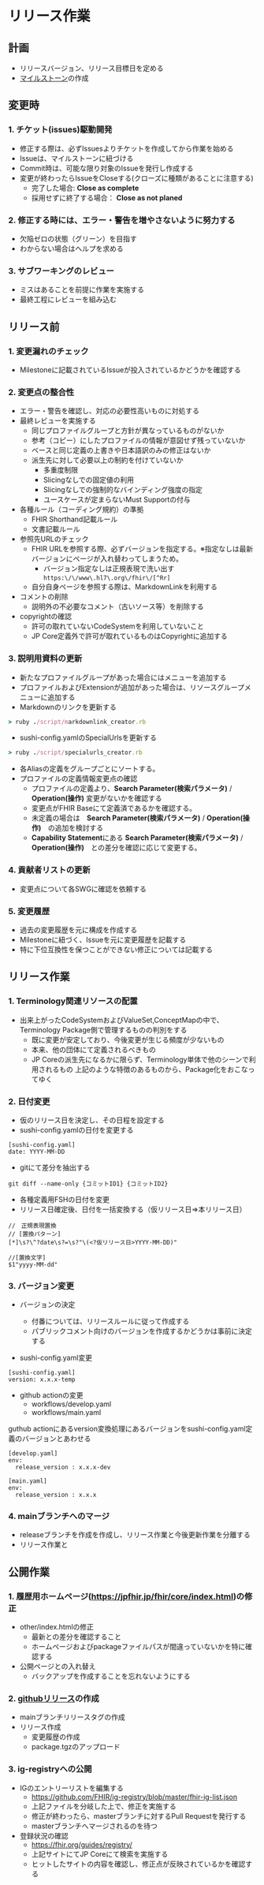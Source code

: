 # リリース作業

## 計画
* リリースバージョン、リリース目標日を定める
* [マイルストーン](../../../milestones)の作成


## 変更時
### 1. チケット(issues)駆動開発
* 修正する際は、必ずIssuesよりチケットを作成してから作業を始める
* Issueは、マイルストーンに紐づける
* Commit時は、可能な限り対象のIssueを発行し作成する
* 変更が終わったらIssueをCloseする(クローズに種類があることに注意する)
  * 完了した場合: **Close as complete**
  * 採用せずに終了する場合： **Close as not planed**
### 2. 修正する時には、エラー・警告を増やさないように努力する
* 欠陥ゼロの状態（グリーン）を目指す
* わからない場合はヘルプを求める
### 3. サブワーキングのレビュー
* ミスはあることを前提に作業を実施する
* 最終工程にレビューを組み込む

## リリース前
### 1. 変更漏れのチェック
* Milestoneに記載されているIssueが投入されているかどうかを確認する
### 2. 変更点の整合性
* エラー・警告を確認し、対応の必要性高いものに対処する
* 最終レビューを実施する
  * 同じプロファイルグループと方針が異なっているものがないか
  * 参考（コピー）にしたプロファイルの情報が意図せず残っていないか
  * ベースと同じ定義の上書きや日本語訳のみの修正はないか
  * 派生先に対して必要以上の制約を付けていないか
    * 多重度制限
    * Slicingなしでの固定値の利用
    * Slicingなしでの強制的なバインディング強度の指定
    * ユースケースが定まらないMust Supportの付与
* 各種ルール（コーディング規約）の準拠
  * FHIR Shorthand記載ルール
  * 文書記載ルール
* 参照先URLのチェック
  * FHIR URLを参照する際、必ずバージョンを指定する。※指定なしは最新バージョンにページが入れ替わってしまうため。
    * バージョン指定なしは正規表現で洗い出す  ```https:\/\/www\.hl7\.org\/fhir\/[^Rr]```
  * 自分自身ページを参照する際は、MarkdownLinkを利用する
* コメントの削除
  * 説明外の不必要なコメント（古いソース等）を削除する
* copyrightの確認
  * 許可の取れていないCodeSystemを利用していないこと
  * JP Core定義外で許可が取れているものはCopyrightに追加する
### 3. 説明用資料の更新
* 新たなプロファイルグループがあった場合にはメニューを追加する
* プロファイルおよびExtensionが追加があった場合は、リソースグループメニューに追加する
* Markdownのリンクを更新する
```ruby
> ruby ./script/markdownlink_creator.rb
```
* sushi-config.yamlのSpecialUrlsを更新する
```ruby
> ruby ./script/specialurls_creator.rb
```
* 各Aliasの定義をグループごとにソートする。
* プロファイルの定義情報変更点の確認
  * プロファイルの定義より、**Search Parameter(検索パラメータ)** / **Operation(操作)** 変更がないかを確認する
  * 変更点がFHIR Baseにて定義済であるかを確認する。
  * 未定義の場合は　**Search Parameter(検索パラメータ)** / **Operation(操作)**　の追加を検討する
  * **Capability Statement**にある **Search Parameter(検索パラメータ)** / **Operation(操作)**　との差分を確認に応じて変更する。
### 4. 貢献者リストの更新
* 変更点について各SWGに確認を依頼する
### 5. 変更履歴
* 過去の変更履歴を元に構成を作成する
* Milestoneに紐づく、Issueを元に変更履歴を記載する
* 特に下位互換性を保つことができない修正については記載する


## リリース作業
### 1. Terminology関連リソースの配置
* 出来上がったCodeSystemおよびValueSet,ConceptMapの中で、Terminology Package側で管理するものの判別をする
  * 既に変更が安定しており、今後変更が生じる頻度が少ないもの
  * 本来、他の団体にて定義されるべきもの
  * JP Coreの派生先になるかに限らず、Terminology単体で他のシーンで利用されるもの
上記のような特徴のあるものから、Package化をおこなってゆく

### 2. 日付変更
* 仮のリリース日を決定し、その日程を設定する
* sushi-config.yamlの日付を変更する
```
[sushi-config.yaml]
date: YYYY-MM-DD
```
* gitにて差分を抽出する 
```
git diff --name-only {コミットID1} {コミットID2}
```
* 各種定義用FSHの日付を変更
* リリース日確定後、日付を一括変換する（仮リリース日⇒本リリース日）
```
//　正規表現置換
// [置換パターン]
[*]\s?\^?date\s?=\s?"\(<?仮リリース日>YYYY-MM-DD)"

//[置換文字]
$1"yyyy-MM-dd"
```

### 3. バージョン変更
* バージョンの決定
  * 付番については、リリースルールに従って作成する
  * パブリックコメント向けのバージョンを作成するかどうかは事前に決定する

* sushi-config.yaml変更
```
[sushi-config.yaml]
version: x.x.x-temp
```
* github actionの変更
  * workflows/develop.yaml
  * workflows/main.yaml

guthub actionにあるversion変換処理にあるバージョンをsushi-config.yaml定義のバージョンとあわせる
```
[develop.yaml]
env:
  release_version : x.x.x-dev

[main.yaml]
env:
  release_version : x.x.x
```

### 4. mainブランチへのマージ
* releaseブランチを作成を作成し、リリース作業と今後更新作業を分離する
* リリース作業と


## 公開作業

### 1. 履歴用ホームページ(https://jpfhir.jp/fhir/core/index.html)の修正
* other/index.htmlの修正
  * 最新との差分を確認すること
  * ホームページおよびpackageファイルパスが間違っていないかを特に確認する
* 公開ページとの入れ替え
  * バックアップを作成することを忘れないようにする


### 2. [githubリリース](../../..//releases)の作成
* mainブランチリリースタグの作成
* リリース作成
  * 変更履歴の作成
  * package.tgzのアップロード

### 3. ig-registryへの公開
* IGのエントリーリストを編集する
  * https://github.com/FHIR/ig-registry/blob/master/fhir-ig-list.json
  * 上記ファイルを分岐した上で、修正を実施する
  * 修正が終わったら、masterブランチに対するPull Requestを発行する
  * masterブランチへマージされるのを待つ
* 登録状況の確認
  * https://fhir.org/guides/registry/
  * 上記サイトにてJP Coreにて検索を実施する
  * ヒットしたサイトの内容を確認し、修正点が反映されているかを確認する
